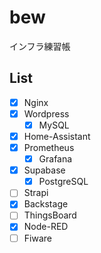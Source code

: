 # bew

インフラ練習帳

## List

- [x] Nginx
- [x] Wordpress
  - [x] MySQL
- [x] Home-Assistant
- [x] Prometheus
  - [x] Grafana
- [x] Supabase
  - [x] PostgreSQL
- [ ] Strapi
- [x] Backstage
- [ ] ThingsBoard
- [x] Node-RED
- [ ] Fiware
